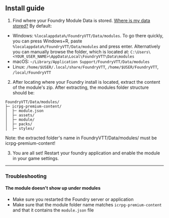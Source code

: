 ## Install guide

1. Find where your Foundry Module Data is stored. [Where is my data stored?](https://foundryvtt.com/article/configuration/#:~:text=Where%20Is%20My%20Data%20Stored%3F) By default:
- Windows: `%localappdata%/FoundryVTT/Data/modules`. To go there quickly, you can press Windows+R, paste `%localappdata%/FoundryVTT/Data/modules` and press enter. Alternatively you can manually browse the folder, which is located at: `C:\Users\<YOUR_USER_NAME>\AppData\Local\FoundryVTT\Data\modules`
- macOS:  `~/Library/Application Support/FoundryVTT/Data/modules`
- Linux: `/home/$USER/.local/share/FoundryVTT`, `/home/$USER/FoundryVTT`, `/local/FoundryVTT`

2. After locating where your Foundry install is located, extract the content of the module's zip. After extracting, the modules folder structure should be:
```
FoundryVTT/Data/modules/
├─ icrpg-premium-content/
│  ├─ module.json
│  ├─ assets/
│  ├─ module/
│  ├─ packs/
│  ├─ styles/
```
Note: the extracted folder's name in FoundryVTT/Data/modules/ must be icrpg-premium-content!

3. You are all set! Restart your foundry application and enable the module in your game settings.

---

### Troubleshooting
#### The module doesn't show up under modules
- Make sure you restarted the Foundry server or application
- Make sure that the module folder name matches `icrpg-premium-content` and that it contains the `module.json` file
